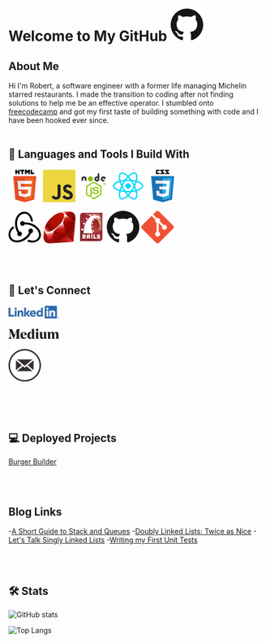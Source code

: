 # Welcome to My GitHub ![GitHub Logo](assets/images/github.png)

## About Me

Hi I'm Robert, a software engineer with a former life managing Michelin starred restaurants. I made the transition to coding after not finding solutions to help me be an effective operator. I stumbled onto [freecodecamp](https://www.freecodecamp.org/) and got my first taste of building something with code and I have been hooked ever since.
<br>
<br>

## 🧰 Languages and Tools I Build With

<a href=""><img src="assets/images/HTML5.png" alt="HTML5"></a>
<a href=""><img  src="assets/images/js.png" alt="JS"></a>
<a href=""><img src="assets/images/nodejs.png" alt="Node.js"></a>
<a href=""><img src="assets/images/react.png" alt="React"></a>
<a href=""><img src="assets/images/css.png" alt="CSS3"></a>

<a href=""><img src="assets/images/redux.png" alt="Redux"></a>
<a href=""><img src="assets/images/ruby.png" alt="Ruby"></a>
<a href=""><img src="assets/images/rails.png" alt="Rails"></a>
<a href=""><img src="assets/images/github.png" alt="GitHub"></a>
<a href=""><img src="assets/images/git.png" alt="Git"></a>

<br>
<br>

## 📣 Let's Connect


<a href="https://www.linkedin.com/in/robert-keller-dev/"><img src="assets/images/linkedin.jpg" alt="LinkedIn Icon"></a>
<br>
<br>
<a href="https://medium.com/@robert.keller22"><img src="assets/images/medium.png" alt="Medium Icon"></a>
<br>
<br>
<a href="mailto: robert.keller22@gmail.com"><img src="assets/images/email.png" alt="Email Icon"></a>
<br>
<br>

<br>
<br>

## 💻 Deployed Projects

[Burger Builder](https://react---burger-builder.web.app/)

<br>
<br>

## Blog Links

-[A Short Guide to Stack and Queues](https://medium.com/@robert.keller22/a-short-guide-to-stacks-queues-459f8df2081b) 
-[Doubly Linked Lists: Twice as Nice](https://medium.com/javascript-in-plain-english/twice-as-nice-doubly-linked-lists-c7421b9e4f16) 
-[Let's Talk Singly Linked Lists](https://medium.com/javascript-in-plain-english/lets-talk-singly-linked-lists-29fe52a93410) 
-[Writing my First Unit Tests](https://medium.com/@robert.keller22/my-first-unit-test-also-my-second-and-third-9615f428d1fe)

<br>
<br>

## 🛠 Stats

![GitHub stats](https://github-readme-stats.vercel.app/api?username=MisterRK&show_icons=true&theme=dracula)

![Top Langs](https://github-readme-stats.vercel.app/api/top-langs/?username=MisterRK&theme=dracula)

<!--
**MisterRK/MisterRK** is a ✨ _special_ ✨ repository because its `README.md` (this file) appears on your GitHub profile.

Here are some ideas to get you started:

- 🔭 I’m currently working on ...
- 🌱 I’m currently learning ...
- 👯 I’m looking to collaborate on ...
- 🤔 I’m looking for help with ...
- 💬 Ask me about ...
- 📫 How to reach me: ...
- 😄 Pronouns: ...
- ⚡ Fun fact: ...
-->

